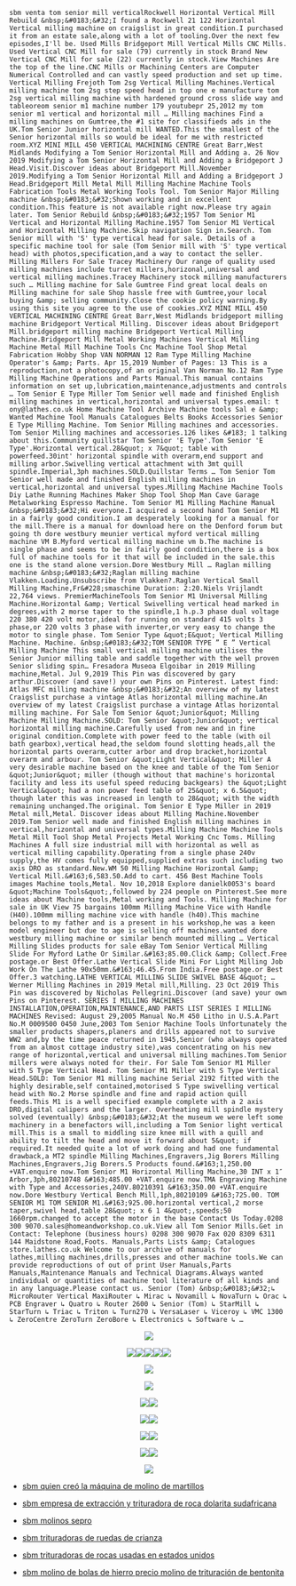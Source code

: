 
```
sbm venta tom senior mill verticalRockwell Horizontal Vertical Mill Rebuild &nbsp;&#0183;&#32;I found a Rockwell 21 122 Horizontal Vertical milling machine on craigslist in great condition.I purchased it from an estate sale,along with a lot of tooling.Over the next few episodes,I'll be. Used Mills Bridgeport Mill Vertical Mills CNC Mills. Used Vertical CNC Mill for sale (79) currently in stock Brand New Vertical CNC Mill for sale (22) currently in stock.View Machines Are the top of the line.CNC Mills or Machining Centers are Computer Numerical Controlled and can vastly speed production and set up time. Vertical Milling Frejoth Tom 2sg Vertical Milling Machines.Vertical milling machine tom 2sg step speed head in top one e manufacture tom 2sg vertical milling machine with hardened ground cross slide way and tableoreom senior m1 machine number 179 youtubepr 25,2012 my tom senior m1 vertical and horizontal mill … Milling machines Find a milling machines on Gumtree,the #1 site for classifieds ads in the UK.Tom Senior Junior horizontal mill WANTED.This the smallest of the Senior horizontal mills so would be ideal for me with restricted room.XYZ MINI MILL 450 VERTICAL MACHINING CENTRE Great Barr,West Midlands Modifying a Tom Senior Horizontal Mill and Adding a. 26 Nov 2019 Modifying a Tom Senior Horizontal Mill and Adding a Bridgeport J Head.Visit.Discover ideas about Bridgeport Mill.November 2019.Modifying a Tom Senior Horizontal Mill and Adding a Bridgeport J Head.Bridgeport Mill Metal Mill Milling Machine Machine Tools Fabrication Tools Metal Working Tools Tool. Tom Senior Major Milling machine &nbsp;&#0183;&#32;Shown working and in excellent condition.This feature is not available right now.Please try again later. Tom Senior Rebuild &nbsp;&#0183;&#32;1957 Tom Senior M1 Vertical and Horizontal Milling Machine.1957 Tom Senior M1 Vertical and Horizontal Milling Machine.Skip navigation Sign in.Search. Tom Senior mill with 'S' type vertical head for sale. Details of a specific machine tool for sale (Tom Senior mill with 'S' type vertical head) with photos,specification,and a way to contact the seller. Milling Millers For Sale Tracey Machinery Our range of quality used milling machines include turret millers,horizonal,universal and vertical milling machines.Tracey Machinery stock milling manufacturers such … Milling machine for Sale Gumtree Find great local deals on Milling machine for sale Shop hassle free with Gumtree,your local buying &amp; selling community.Close the cookie policy warning.By using this site you agree to the use of cookies.XYZ MINI MILL 450 VERTICAL MACHINING CENTRE Great Barr,West Midlands bridgeport milling machine Bridgeport Vertical Milling. Discover ideas about Bridgeport Mill.bridgeport milling machine Bridgeport Vertical Milling Machine.Bridgeport Mill Metal Working Machines Vertical Milling Machine Metal Mill Machine Tools Cnc Machine Tool Shop Metal Fabrication Hobby Shop VAN NORMAN 12 Ram Type Milling Machine Operator's &amp; Parts. Apr 15,2019 Number of Pages: 13 This is a reproduction,not a photocopy,of an original Van Norman No.12 Ram Type Milling Machine Operations and Parts Manual.This manual contains information on set up,lubrication,maintenance,adjustments and controls … Tom Senior E Type Miller Tom Senior well made and finished English milling machines in vertical,horizontal and universal types.email: t ony@lathes.co.uk Home Machine Tool Archive Machine tools Sal e &amp; Wanted Machine Tool Manuals Catalogues Belts Books Accessories Senior E Type Milling Machine. Tom Senior Milling machines and accessories. Tom Senior Milling machines and accessories.126 likes &#183; 1 talking about this.Community quillstar Tom Senior 'E Type'.Tom Senior 'E Type'.Horizontal vertical.28&quot; x 7&quot; table with powerfeed.30int' horizontal spindle with overarm,end support and milling arbor.Swivelling vertical attachment with 3mt quill spindle.Imperial,3ph machines.SOLD.Quillstar Terms … Tom Senior Tom Senior well made and finished English milling machines in vertical,horizontal and universal types.Milling Machine Machine Tools Diy Lathe Running Machines Maker Shop Tool Shop Man Cave Garage Metalworking Espresso Machine. Tom Senior M1 Milling Machine Manual &nbsp;&#0183;&#32;Hi everyone.I acquired a second hand Tom Senior M1 in a fairly good condition.I am desperately looking for a manual for the mill.There is a manual for download here on the Denford forum but going th dore westbury meunier vertical myford vertical milling machine VM B.Myford vertical milling machine vm b.The machine is single phase and seems to be in fairly good condition,there is a box full of machine tools for it that will be included in the sale.this one is the stand alone version.Dore Westbury Mill … Raglan milling machine &nbsp;&#0183;&#32;Raglan milling machine Vlakken.Loading.Unsubscribe from Vlakken?.Raglan Vertical Small Milling Machine,Fr&#228;smaschine Duration: 2:20.Niels Vrijlandt 22,764 views. PremierMachineTools Tom Senior M1 Universal Milling Machine.Horizontal &amp; Vertical Swivelling vertical head marked in degrees,with 2 morse taper to the spindle,1 h.p.3 phase dual voltage 220 380 420 volt motor,ideal for running on standard 415 volts 3 phase,or 220 volts 3 phase with inverter,or very easy to change the motor to single phase. Tom Senior Type &quot;E&quot; Vertical Milling Machine. Machine. &nbsp;&#0183;&#32;TOM SENIOR TYPE ” E ” Vertical Milling Machine This small vertical milling machine utilises the Senior Junior milling table and saddle together with the well proven Senior sliding spin… Fresadora Museoa Elgoibar in 2019 Milling machine,Metal. Jul 9,2019 This Pin was discovered by gary arthur.Discover (and save!) your own Pins on Pinterest. Latest find: Atlas MFC milling machine &nbsp;&#0183;&#32;An overview of my latest Craigslist purchase a vintage Atlas horizontal milling machine.An overview of my latest Craigslist purchase a vintage Atlas horizontal milling machine. For Sale Tom Senior &quot;Junior&quot; Milling Machine Milling Machine.SOLD: Tom Senior &quot;Junior&quot; vertical horizontal milling machine.Carefully used from new and in fine original condition.Complete with power feed to the table (with oil bath gearbox),vertical head,the seldom found slotting heads,all the horizontal parts overarm,cutter arbor and drop bracket,horizontal overarm and arbour. Tom Senior &quot;Light Vertical&quot; Miller A very desirable machine based on the knee and table of the Tom Senior &quot;Junior&quot; miller (though without that machine's horizontal facility and less its useful speed reducing backgears) the &quot;Light Vertical&quot; had a non power feed table of 25&quot; x 6.5&quot; though later this was increased in length to 28&quot; with the width remaining unchanged.The original. Tom Senior E Type Miller in 2019 Metal mill,Metal. Discover ideas about Milling Machine.November 2019.Tom Senior well made and finished English milling machines in vertical,horizontal and universal types.Milling Machine Machine Tools Metal Mill Tool Shop Metal Projects Metal Working Cnc Toms. Milling Machines A full size industrial mill with horizontal as well as vertical milling capability.Operating from a single phase 240v supply,the HV comes fully equipped,supplied extras such including two axis DRO as standard.New.WM 50 Milling Machine Horizontal &amp; Vertical Mill.&#163;6,583.50.Add to cart. 456 Best Machine Tools images Machine tools,Metal. Nov 10,2018 Explore danielk0053's board &quot;Machine Tools&quot;,followed by 224 people on Pinterest.See more ideas about Machine tools,Metal working and Tools. Milling Machine for sale in UK View 75 bargains 100mm Milling Machine Vice with Handle (H40).100mm milling machine vice with handle (h40).This machine belongs to my father and is a present in his workshop,he was a keen model engineer but due to age is selling off machines.wanted dore westbury milling machine or similar bench mounted milling … Vertical Milling Slides products for sale eBay Tom Senior Vertical Milling Slide For Myford Lathe Or Similar.&#163;85.00.Click &amp; Collect.Free postage.or Best Offer.Lathe Vertical Slide Mini For Light Milling Job Work On The Lathe 90x50mm.&#163;46.45.From India.Free postage.or Best Offer.3 watching.LATHE VERTICAL MILLING SLIDE SWIVEL BASE 4&quot; … Werner Milling Machines in 2019 Metal mill,Milling. 23 Oct 2019 This Pin was discovered by Nicholas Pellegrini.Discover (and save) your own Pins on Pinterest. SERIES I MILLING MACHINES INSTALLATION,OPERATION,MAINTENANCE,AND PARTS LIST SERIES I MILLING MACHINES Revised: August 29,2005 Manual No.M 450 Litho in U.S.A.Part No.M 0009500 0450 June,2003 Tom Senior Machine Tools Unfortunately the smaller products shapers,planers and drills appeared not to survive WW2 and,by the time peace returned in 1945,Senior (who always operated from an almost cottage industry site),was concentrating on his new range of horizontal,vertical and universal milling machines.Tom Senior millers were always noted for their. For Sale Tom Senior M1 Miller with S Type Vertical Head. Tom Senior M1 Miller with S Type Vertical Head.SOLD: Tom Senior M1 milling machine Serial 2192 fitted with the highly desirable,self contained,motorised S Type swivelling vertical head with No.2 Morse spindle and fine and rapid action quill feeds.This M1 is a well specified example complete with a 2 axis DRO,digital calipers and the larger. Overheating mill spindle mystery solved (eventually) &nbsp;&#0183;&#32;At the museum we were left some machinery in a benefactors will,including a Tom Senior light vertical mill.This is a small to middling size knee mill with a quill and ability to tilt the head and move it forward about 5&quot; if required.It needed quite a lot of work doing and had one fundamental drawback,a MT2 spindle Milling Machines,Engravers,Jig Borers Milling Machines,Engravers,Jig Borers.5 Products found.&#163;1,250.00 +VAT.enquire now.Tom Senior M1 Horizontal Milling Machine,30 INT x 1″ Arbor,3ph,80210748 &#163;485.00 +VAT.enquire now.TMA Engraving Machine with Type and Accessories,240V.80210391 &#163;350.00 +VAT.enquire now.Dore Westbury Vertical Bench Mill,1ph,80210109 &#163;725.00. TOM SENIOR M1 TOM SENIOR M1.&#163;925.00.horizontal vertical,2 morse taper,swivel head,table 28&quot; x 6 1 4&quot;,speeds;50 1660rpm.changed to accept the motor in the base Contact Us Today.0208 300 9070.sales@homeandworkshop.co.uk.View all Tom Senior Mills.Get in Contact: Telephone (business hours) 0208 300 9070 Fax 020 8309 6311 144 Maidstone Road,Foots. Manuals,Parts Lists &amp; Catalogues store.lathes.co.uk Welcome to our archive of manuals for lathes,milling machines,drills,presses and other machine tools.We can provide reproductions of out of print User Manuals,Parts Manuals,Maintenance Manuals and Technical Diagrams.Always wanted individual or quantities of machine tool literature of all kinds and in any language.Please contact us. Senior (Tom) &nbsp;&#0183;&#32;↳ MicroRouter Vertical MaxiRouter ↳ Mirac ↳ Novamill ↳ NovaTurn ↳ Orac ↳ PCB Engraver ↳ Quatro ↳ Router 2600 ↳ Senior (Tom) ↳ StarMill ↳ StarTurn ↳ Triac ↳ Triton ↳ Turn270 ↳ VersaLaser ↳ Viceroy ↳ VMC 1300 ↳ ZeroCentre ZeroTurn ZeroBore ↳ Electronics ↳ Software ↳ … 
```

<div align="center">

<a href="https://es-crusher.shibang-china.com/github&k=sbm+venta+tom+senior+mill+vertical"><img src="https://static.shibang-china.com/es/crusher/logo.jpg"></a>

<a href="https://es-crusher.shibang-china.com/github&k=sbm+venta+tom+senior+mill+vertical"><img src="https://static.shibang-china.com/es/crusher/index.jpg"></a><a href="https://es-crusher.shibang-china.com/material.htmlgithub&k=sbm+venta+tom+senior+mill+vertical"><img src="https://static.shibang-china.com/es/crusher/material.jpg"></a><a href="https://es-crusher.shibang-china.com/application.htmlgithub&k=sbm+venta+tom+senior+mill+vertical"><img src="https://static.shibang-china.com/es/crusher/application.jpg"></a><a href="https://es-crusher.shibang-china.com/aboutus.htmlgithub&k=sbm+venta+tom+senior+mill+vertical"><img src="https://static.shibang-china.com/es/crusher/aboutus.jpg"></a><a href="https://es-crusher.shibang-china.com/contact.htmlgithub&k=sbm+venta+tom+senior+mill+vertical"><img src="https://static.shibang-china.com/es/crusher/contact.jpg"></a>

<a href="https://es-crusher.shibang-china.com/github&k=sbm+venta+tom+senior+mill+vertical"><img src="https://static.shibang-china.com/es/crusher/banner.jpg"></a>

<a href="https://swt.shibang-china.com/github&k=sbm+venta+tom+senior+mill+vertical"><img src="https://static.shibang-china.com/es/crusher/text.jpg"></a>

<a href="https://swt.shibang-china.com/github&k=sbm+venta+tom+senior+mill+vertical"><img src="https://static.shibang-china.com/es/crusher/chat.jpg"></a><a href="https://es-crusher.shibang-china.com/contact.htmlgithub&k=sbm+venta+tom+senior+mill+vertical"><img src="https://static.shibang-china.com/es/crusher/message.jpg"></a>

<a href="https://es-crusher.shibang-china.com/products/pe.htmlgithub&k=sbm+venta+tom+senior+mill+vertical"><img src="https://static.shibang-china.com/es/crusher/pe.jpg"></a><a href="https://es-crusher.shibang-china.com/products/pf.htmlgithub&k=sbm+venta+tom+senior+mill+vertical"><img src="https://static.shibang-china.com/es/crusher/pf.jpg"></a>

<a href="https://es-crusher.shibang-china.com/products/hpt.htmlgithub&k=sbm+venta+tom+senior+mill+vertical"><img src="https://static.shibang-china.com/es/crusher/hpt.jpg"></a><a href="https://es-crusher.shibang-china.com/products/vsi.htmlgithub&k=sbm+venta+tom+senior+mill+vertical"><img src="https://static.shibang-china.com/es/crusher/vsi.jpg"></a>

<a href="https://es-crusher.shibang-china.com/products/klv.htmlgithub&k=sbm+venta+tom+senior+mill+vertical"><img src="https://static.shibang-china.com/es/crusher/klv.jpg"></a><a href="https://es-crusher.shibang-china.com/products/portable.htmlgithub&k=sbm+venta+tom+senior+mill+vertical"><img src="https://static.shibang-china.com/es/crusher/portable.jpg"></a>

<a href="https://swt.shibang-china.com/github&k=sbm+venta+tom+senior+mill+vertical"><img src="https://static.shibang-china.com/es/crusher/case.jpg"></a>

</div>


* [sbm quien creó la máquina de molino de martillos](sbm%20quien%20cre%C3%B3%20la%20m%C3%A1quina%20de%20molino%20de%20martillos.md)

* [sbm empresa de extracción y trituradora de roca dolarita sudafricana](sbm%20empresa%20de%20extracci%C3%B3n%20y%20trituradora%20de%20roca%20dolarita%20sudafricana.md)

* [sbm molinos sepro](sbm%20molinos%20sepro.md)

* [sbm trituradoras de ruedas de crianza](sbm%20trituradoras%20de%20ruedas%20de%20crianza.md)

* [sbm trituradoras de rocas usadas en estados unidos](sbm%20trituradoras%20de%20rocas%20usadas%20en%20estados%20unidos.md)

* [sbm molino de bolas de hierro precio molino de trituración de bentonita](sbm%20molino%20de%20bolas%20de%20hierro%20precio%20molino%20de%20trituraci%C3%B3n%20de%20bentonita.md)